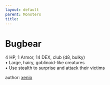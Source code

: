 ```yaml
---
layout: default
parent: Monsters
title:
---
```

# Bugbear
4 HP, 1 Armor, 14 DEX, club (d8, bulky)    
• Large, hairy, goblinoid-like creatures  
• Use stealth to surprise and attack their victims  





author: [xenio](https://xenioinabottle.blogspot.com/2021/02/classic-monsters-for-cairnito-part-1.html)
